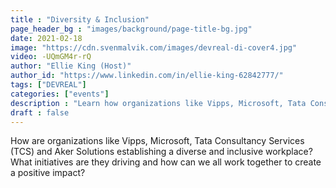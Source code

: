 ```yaml
---
title : "Diversity & Inclusion"
page_header_bg : "images/background/page-title-bg.jpg"
date: 2021-02-18
image: "https://cdn.svenmalvik.com/images/devreal-di-cover4.jpg"
video: -UQmGM4r-rQ
author: "Ellie King (Host)"
author_id: "https://www.linkedin.com/in/ellie-king-62842777/"
tags: ["DEVREAL"]
categories: ["events"]
description : "Learn how organizations like Vipps, Microsoft, Tata Consultancy Services (TCS) and Aker Solutions are establishing a diverse and inclusive workplace? What initiatives are they driving and how can we all work together to create a positive impact"
draft : false
---
```

How are organizations like Vipps, Microsoft, Tata Consultancy Services (TCS) and Aker Solutions establishing a diverse and inclusive workplace? What initiatives are they driving and how can we all work together to create a positive impact?
